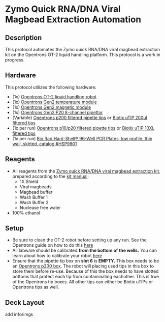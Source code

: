 # Zymo Quick RNA/DNA Viral Magbead Extraction Automation
## Description
This protocol automates the Zymo quick RNA/DNA viral magbead extraction kit on the Opentrons OT-2 liquid handling platform. This protocol is a work in progress.
## Hardware
This protocol utilizes the following hardware:  
* (1x) [Opentrons OT-2 liquid handling robot](https://shop.opentrons.com/products/ot-2)   
* (1x) [Opentrons Gen2 temperature module](https://shop.opentrons.com/products/tempdeck)  
* (1x) [Opentrons Gen2 magnetic module](https://shop.opentrons.com/products/magdeck)  
* (1x) [Opentrons Gen2 P20 8-channel pipettor](https://shop.opentrons.com/collections/ot-2-robot/products/8-channel-electronic-pipette)  
* (Variable) [Opentrons p200 filtered pipette tips](https://shop.opentrons.com/collections/opentrons-tips/products/opentrons-200ul-filter-tips) or [Biotix uTIP 200ul filtered tips](https://biotix.com/products/pipette-tips/utip-universal-pipette-tips/200-%ce%bcl-racked-sterilized/)
* (1x per run) [Opentrons p10/p20 filtered pipette tips](https://shop.opentrons.com/collections/opentrons-tips/products/opentrons-10ul-tips) or [Biotix uTIP 10XL filtered tips](https://biotix.com/products/pipette-tips/utip-universal-pipette-tips/10-%ce%bcl-xl-racked-filtered-sterilized/)  
* (1x per run) [Bio Rad Hard-Shell® 96-Well PCR Plates, low profile, thin wall, skirted, catalog #HSP9601](https://www.bio-rad.com/en-us/sku/hsp9601-hard-shell-96-well-pcr-plates-low-profile-thin-wall-skirted-white-clear?ID=hsp9601)  
## Reagents
* All reagents from the [Zymo quick RNA/DNA viral magbead extraction kit](https://www.zymoresearch.com/pages/quick-viral-covid-19), prepared according to the [kit manual](https://files.zymoresearch.com/protocols/_r2140_r2141_quick-dna-rna_viral_magbead.pdf):
  * 1X Shield
  * Viral magbeads
  * Magbead buffer
  * Wash Buffer 1
  * Wash Buffer 2
  * Nuclease free water
* 100% ethanol

## Setup 
* Be sure to clean the OT-2 robot before setting up any run. See the Opentrons guide on how to do this [here](https://www.protocols.io/view/cleaning-an-ot-2-covid-19-diagnostic-station-beb5jaq6)
* All labware should be calibrated **from the bottom of the wells.** You can learn about how to calibrate your robot [here](https://support.opentrons.com/en/articles/2687641-get-started-pipette-and-labware-calibration)
* Ensure that the pipette tip box on **slot 6** is **EMPTY.** This box needs to be an [Opentrons p200 box](https://shop.opentrons.com/collections/opentrons-tips/products/opentrons-200ul-filter-tips). The robot will placing used tips in this box to store them before re-use. Because of this the box needs to have slotted bottoms that protect each tip from contaminating eachother. This is true of the Opentrons tip boxes. All other tips can either be Biotix uTIPs or Opentrons tips as well. 

## Deck Layout 
add info/imgs
